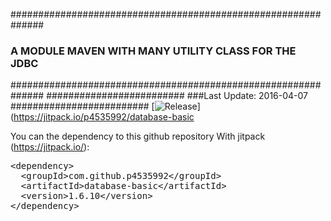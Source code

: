 ##############################################################
### A MODULE MAVEN WITH MANY UTILITY CLASS FOR THE JDBC
##############################################################
#########################
###Last Update: 2016-04-07
#########################
[![Release](https://img.shields.io/github/release/p4535992/database-basic.svg?label=maven)](https://jitpack.io/p4535992/database-basic

You can the dependency to this github repository With jitpack (https://jitpack.io/):

<!-- Put the Maven coordinates in your HTML: -->
 <pre class="prettyprint">&lt;dependency&gt;
  &lt;groupId&gt;com.github.p4535992&lt;/groupId&gt;
  &lt;artifactId&gt;database-basic&lt;/artifactId&gt;
  &lt;version&gt;<span id="latest_release">1.6.10</span>&lt;/version&gt;
&lt;/dependency&gt;  </pre>

<!-- Add this script to update "latest_release" span to latest version -->
<script>
      var user = 'p4535992'; // Replace with your user/repo
      var repo = 'utility'

      var xmlhttp = new XMLHttpRequest();
      xmlhttp.onreadystatechange = function() {
          if (xmlhttp.readyState == 4 && xmlhttp.status == 200) {
              var myArr = JSON.parse(xmlhttp.responseText);
              populateRelease(myArr);
          }
      }
      xmlhttp.open("GET", "https://api.github.com/repos/" user + "/" + repo + "/releases", true);
      xmlhttp.send();

      function populateRelease(arr) {
          var release = arr[0].tag_name;
          document.getElementById("latest_release").innerHTML = release;
      }
</script>
